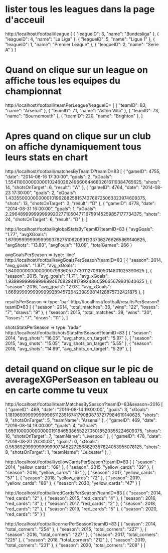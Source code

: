 # lister tous les leagues dans la page d'acceuil

http://localhost/football/league
[
{
"leagueID": 3,
"name": "Bundesliga"
},
{
"leagueID": 4,
"name": "La Liga"
},
{
"leagueID": 5,
"name": "Ligue 1"
},
{
"leagueID": 1,
"name": "Premier League"
},
{
"leagueID": 2,
"name": "Serie A"
}
]

# Quand on clique sur un league on affiche tous les equipes du championnat

http://localhost/football/teamPerLeague?leagueID=
[
{
"teamID": 83,
"name": "Arsenal"
},
{
"teamID": 71,
"name": "Aston Villa"
},
{
"teamID": 73,
"name": "Bournemouth"
},
{
"teamID": 220,
"name": "Brighton"
},
]

# Apres quand on clique sur un club on affiche dynamiquement tous leurs stats en chart

http://localhost/football/matchesByTeamID?teamID=83
[
{
"gameID": 4755,
"date": "2014-08-16 17:30:00",
"goals": 2,
"xGoals": 1.554110000000000102460262496606446802616119384765625,
"shots": 14,
"shotsOnTarget": 6,
"result": "W"
},
{
"gameID": 4764,
"date": "2014-08-23 17:30:00",
"goals": 2,
"xGoals": 1.4335500000000001019628825815743766725063323974609375,
"shots": 13,
"shotsOnTarget": 3,
"result": "D"
},
{
"gameID": 4778,
"date": "2014-08-31 16:00:00",
"goals": 1,
"xGoals": 2.296489999999999920277105047716759145259857177734375,
"shots": 24,
"shotsOnTarget": 6,
"result": "D"
},
]

http://localhost/football/globalStatsByTeamID?teamID=83
{
"avgGoals": "1.77",
"avgXGoals": 1.6799999999999999378275106209912337362766265869140625,
"avgShots": "13.80",
"avgFouls": "10.09",
"totalGames": 266
}

avgGoalsPerSeason => type: 'line'
http://localhost/football/avgGoalsPerSeason?teamID=83
[
{
"season": 2014,
"avg_goals": "1.87",
"avg_xGoals": 1.8400000000000000799360577730112709105014801025390625
},
{
"season": 2015,
"avg_goals": "1.71",
"avg_xGoals": 1.939999999999999946709294817992486059665679931640625
},
{
"season": 2016,
"avg_goals": "2.03",
"avg_xGoals": 1.6699999999999999289457264239899814128875732421875
},
]

resultsPerSeason => type: 'bar'
http://localhost/football/resultsPerSeason?teamID=83
[
{
"season": 2014,
"total_matches": 38,
"wins": "22",
"losses": "7",
"draws": "9"
},
{
"season": 2015,
"total_matches": 38,
"wins": "20",
"losses": "7",
"draws": "11"
},
]

shotsStatsPerSeason => type: 'radar'
http://localhost/football/shotsStatsPerSeason?teamID=83
[
{
"season": 2014,
"avg_shots": "16.05",
"avg_shots_on_target": "5.97"
},
{
"season": 2015,
"avg_shots": "15.05",
"avg_shots_on_target": "5.55"
},
{
"season": 2016,
"avg_shots": "14.89",
"avg_shots_on_target": "5.29"
},
]

# detail quand on clique sur le pic de averageXGPerSeason en tableau ou en carte comme tu veux

http://localhost/football/teamMatchesBySeason?teamID=83&season=2016
[
{
"gameID": 469,
"date": "2016-08-14 19:00:00",
"goals": 3,
"xGoals": 1.1819699999999999651123516741790808737277984619140625,
"shots": 9,
"shotsOnTarget": 5,
"teamName": "Arsenal"
},
{
"gameID": 469,
"date": "2016-08-14 19:00:00",
"goals": 4,
"xGoals": 1.659100000000000019184653865522705018520355224609375,
"shots": 16,
"shotsOnTarget": 7,
"teamName": "Liverpool"
},
{
"gameID": 478,
"date": "2016-08-20 20:30:00",
"goals": 0,
"xGoals": 0.55369299999999999073452272568829357624053955078125,
"shots": 8,
"shotsOnTarget": 1,
"teamName": "Leicester"
},
]

http://localhost/football/yellowCardsPerSeason?teamID=83
[
{
"season": 2014,
"yellow_cards": "68"
},
{
"season": 2015,
"yellow_cards": "39"
},
{
"season": 2016,
"yellow_cards": "67"
},
{
"season": 2017,
"yellow_cards": "57"
},
{
"season": 2018,
"yellow_cards": "72"
},
{
"season": 2019,
"yellow_cards": "86"
},
{
"season": 2020,
"yellow_cards": "47"
}
]

http://localhost/football/redCardsPerSeason?teamID=83
[
{
"season": 2014,
"red_cards": "2"
},
{
"season": 2015,
"red_cards": "4"
},
{
"season": 2016,
"red_cards": "3"
},
{
"season": 2017,
"red_cards": "2"
},
{
"season": 2018,
"red_cards": "2"
},
{
"season": 2019,
"red_cards": "5"
},
{
"season": 2020,
"red_cards": "5"
}
]

http://localhost/football/cornerPerSeason?teamID=83
[
{
"season": 2014,
"total_corners": "254"
},
{
"season": 2015,
"total_corners": "227"
},
{
"season": 2016,
"total_corners": "227"
},
{
"season": 2017,
"total_corners": "225"
},
{
"season": 2018,
"total_corners": "212"
},
{
"season": 2019,
"total_corners": "231"
},
{
"season": 2020,
"total_corners": "208"
}
]
